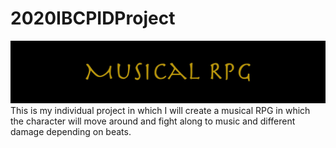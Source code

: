 # 2020IBCPIDProject
![alt text](https://github.com/Elun4705/2020IBCPIDProject/blob/main/ProjectPicture.jpg)
This is my individual project in which I will create a musical RPG in which the character will move around and fight along to music and different damage depending on beats.
